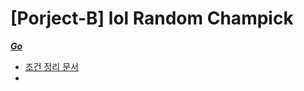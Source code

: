# [Porject-B] lol Random Champick

[***Go***](https://project-b-49c4b.web.app/)



- [조건 정리 문서](https://docs.google.com/spreadsheets/d/1_hmuro8eXrR1lvNfZjQwFTcrfR6SyrIJg2tOG1tlPBE/edit?usp=sharing)
- 